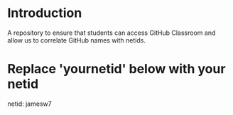 # Introduction
A repository to ensure that students can access GitHub Classroom and allow us to correlate GitHub names with netids.

# Replace 'yournetid' below with your netid
netid: jamesw7
